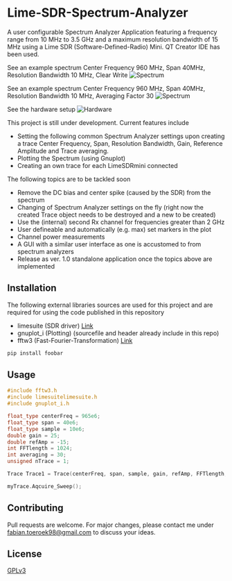 # Lime-SDR-Spectrum-Analyzer

A user configurable Spectrum Analyzer Application featuring a frequency range from 10 MHz to 3.5 GHz and a maximum resolution bandwidth of 15 MHz using a Lime SDR (Software-Defined-Radio) Mini. QT Creator IDE has been used.

See an example spectrum Center Frequency 960 MHz, Span 40MHz, Resolution Bandwidth 10 MHz, Clear Write 
![Spectrum](https://github.com/fabske98/Lime-SDR-Spectrum-Analyzer/blob/C%2B%2B_OOP_Modular/images/Snapshot_No_Averaging.png)

See an example spectrum Center Frequency 960 MHz, Span 40MHz, Resolution Bandwidth 10 MHz, Averaging Factor 30
![Spectrum](https://github.com/fabske98/Lime-SDR-Spectrum-Analyzer/blob/C%2B%2B_OOP_Modular/images/Snapshot_Averaging_30.png)

See the hardware setup
![Hardware](https://github.com/fabske98/Lime-SDR-Spectrum-Analyzer/blob/C%2B%2B_OOP_Modular/images/Hardware.jpg)

This project is still under development. Current features include

- Setting the following common Spectrum Analyzer settings upon creating a trace Center Frequency, Span, Resolution Bandwidth, Gain, Reference Amplitude and Trace averaging.
- Plotting the Spectrum (using Gnuplot)
- Creating an own trace for each LimeSDRmini connected

The following topics are to be tackled soon

- Remove the DC bias and center spike (caused by the SDR) from the spectrum
- Changing of Spectrum Analyzer settings on the fly (right now the created Trace object needs to be destroyed and a new to be created)
- Use the (internal) second Rx channel for frequencies greater than 2 GHz
- User defineable and automatically (e.g. max) set markers in the plot
- Channel power measurements
- A GUI with a similar user interface as one is accustomed to from spectrum analyzers
- Release as ver. 1.0 standalone application once the topics above are implemented

## Installation

The following external libraries  sources are used for this project and are required for using the code published in this repository

- limesuite (SDR driver) [Link](httpsgithub.commyriadrfLimeSuite)
- gnuplot_i (Plotting) (sourcefile and header already include in this repo)
- fftw3 (Fast-Fourier-Transformation) [Link](httpfftw.org)

```bash
pip install foobar
```

## Usage

```cpp
#include fftw3.h
#include limesuitelimesuite.h
#include gnuplot_i.h

float_type centerFreq = 965e6;
float_type span = 40e6;
float_type sample = 10e6;
double gain = 25;
double refAmp = -15;
int FFTlength = 1024;
int averaging = 30;
unsigned nTrace = 1;

Trace Trace1 = Trace(centerFreq, span, sample, gain, refAmp, FFTlength, averaging, nTrace);

myTrace.Aqcuire_Sweep();

```

## Contributing
Pull requests are welcome. For major changes, please contact me under fabian.toeroek98@gmail.com to discuss your ideas.

## License
[GPLv3](httpschoosealicense.comlicensesgpl-3.0)
